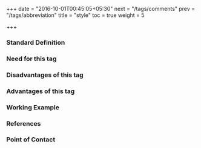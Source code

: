 +++
date = "2016-10-01T00:45:05+05:30"
next = "/tags/comments"
prev = "/tags/abbreviation"
title = "style"
toc = true
weight = 5

+++

<h3>Standard Definition</h3>

<h3>Need for this tag</h3>

<h3>Disadvantages of this tag</h3>

<h3>Advantages of this tag</h3>

<h3>Working Example</h3>

<h3>References</h3>

<h3>Point of Contact</h3>

